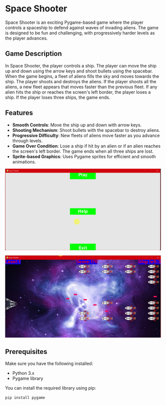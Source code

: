 # Space Shooter

Space Shooter is an exciting Pygame-based game where the player controls a spaceship to defend against waves of invading aliens. The game is designed to be fun and challenging, with progressively harder levels as the player advances.

## Game Description

In Space Shooter, the player controls a ship. The player can move the ship up and down using the arrow keys and shoot bullets using the spacebar. When the game begins, a fleet of aliens fills the sky and moves towards the ship. The player shoots and destroys the aliens. If the player shoots all the aliens, a new fleet appears that moves faster than the previous fleet. If any alien hits the ship or reaches the screen's left border, the player loses a ship. If the player loses three ships, the game ends.

## Features

- **Smooth Controls**: Move the ship up and down with arrow keys.
- **Shooting Mechanism**: Shoot bullets with the spacebar to destroy aliens.
- **Progressive Difficulty**: New fleets of aliens move faster as you advance through levels.
- **Game Over Condition**: Lose a ship if hit by an alien or if an alien reaches the screen's left border. The game ends when all three ships are lost.
- **Sprite-based Graphics**: Uses Pygame sprites for efficient and smooth animations.

![Space Shooter](Screenshot1.png)

![Space Shooter](Screenshot2.png)

## Prerequisites

Make sure you have the following installed:

- Python 3.x
- Pygame library

You can install the required library using pip:

```bash
pip install pygame

